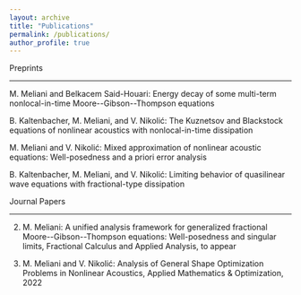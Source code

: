 ```yaml
---
layout: archive
title: "Publications"
permalink: /publications/
author_profile: true
---
```


Preprints
___
 M. Meliani and Belkacem Said-Houari: Energy decay of some multi-term nonlocal-in-time Moore--Gibson--Thompson equations

 B. Kaltenbacher, M. Meliani, and V. Nikolić: The Kuznetsov and Blackstock equations of nonlinear acoustics with nonlocal-in-time dissipation
 
 M. Meliani and V. Nikolić: Mixed approximation of nonlinear acoustic equations: Well-posedness and a priori error analysis
 
  B. Kaltenbacher, M. Meliani, and V. Nikolić: Limiting behavior of quasilinear wave equations with fractional-type dissipation
 
 
Journal Papers
___


2. M. Meliani: A unified analysis framework for generalized fractional Moore--Gibson--Thompson equations: Well-posedness and singular limits, Fractional Calculus and Applied Analysis, to appear

1.  M. Meliani and V. Nikolić: Analysis of General Shape Optimization Problems in Nonlinear Acoustics, Applied Mathematics \& Optimization, 2022


